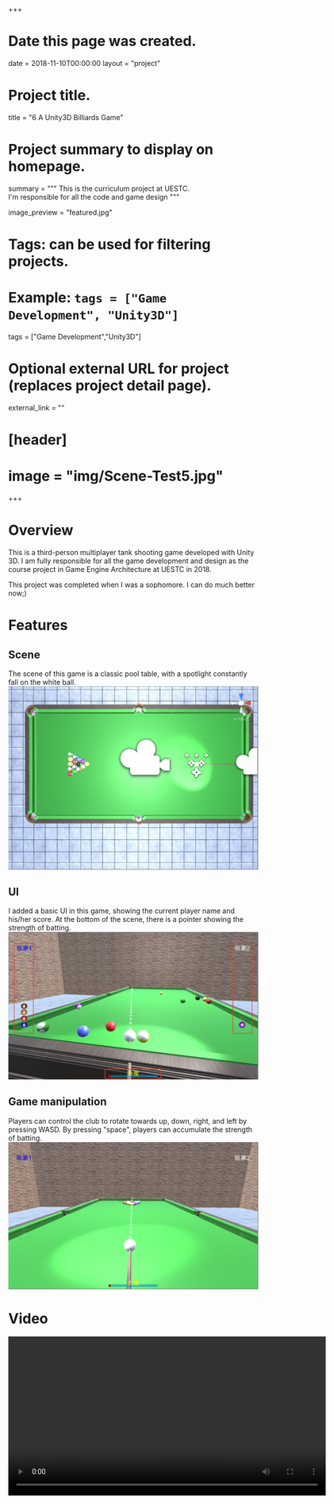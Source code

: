 +++
# Date this page was created.
date = 2018-11-10T00:00:00
layout = "project"

# Project title.
title = "6 A Unity3D Billiards Game"

# Project summary to display on homepage.
summary = """
 This is the curriculum project at UESTC.<br>
 I'm responsible for all the code and game design
 """
 
image_preview = "featured.jpg"

# Tags: can be used for filtering projects.
# Example: `tags = ["Game Development", "Unity3D"]`
tags = ["Game Development","Unity3D"]

# Optional external URL for project (replaces project detail page).
external_link = ""

# [header]
# image = "img/Scene-Test5.jpg"

+++

# Overview
This is a third-person multiplayer tank shooting game developed with Unity 3D.
I am fully responsible for all the game development and design as the course project in Game Engine Architecture at UESTC in 2018.

This project was completed when I was a sophomore. I can do much better now;)

# Features

## Scene

The scene of this game is a classic pool table, with a spotlight constantly fall on the white ball.
![Test Scene 1](img/image1.jpg)
## UI

I added a basic UI in this game, showing the current player name and his/her score. At the bottom of the scene, there is a pointer showing the strength of batting.
![Test Scene 1](img/image3.jpg)

## Game manipulation

Players can control the club to rotate towards up, down, right, and left by pressing WASD.
By pressing "space", players can accumulate the strength of batting.
![Test Scene 1](img/image2.jpg)

# Video
<video src="./Demo1.mp4" controls="controls" width="640" height="320" autoplay="autoplay">
Your browser does not support the video tag.
</video>
